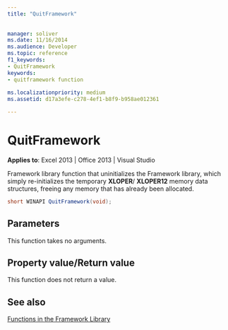 ```yaml
---
title: "QuitFramework"
 
 
manager: soliver
ms.date: 11/16/2014
ms.audience: Developer
ms.topic: reference
f1_keywords:
- QuitFramework
keywords:
- quitframework function
 
ms.localizationpriority: medium
ms.assetid: d17a3efe-c278-4ef1-b8f9-b958ae012361

---
```


# QuitFramework

 **Applies to**: Excel 2013 | Office 2013 | Visual Studio 
  
Framework library function that uninitializes the Framework library, which simply re-initializes the temporary **XLOPER**/ **XLOPER12** memory data structures, freeing any memory that has already been allocated. 
  
```cs
short WINAPI QuitFramework(void);
```

## Parameters

This function takes no arguments.
  
## Property value/Return value

This function does not return a value.
  
## See also



[Functions in the Framework Library](functions-in-the-framework-library.md)

